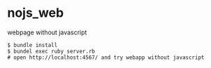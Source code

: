 # nojs_web
webpage without javascript

```
$ bundle install
$ bundel exec ruby server.rb
# open http://localhost:4567/ and try webapp without javascript
```
